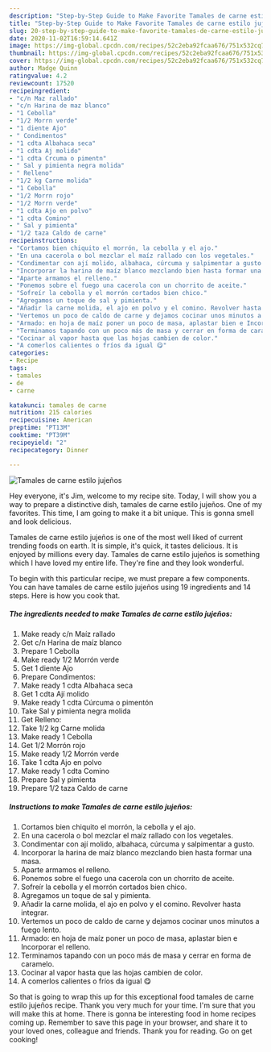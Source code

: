 ```yaml
---
description: "Step-by-Step Guide to Make Favorite Tamales de carne estilo jujeños"
title: "Step-by-Step Guide to Make Favorite Tamales de carne estilo jujeños"
slug: 20-step-by-step-guide-to-make-favorite-tamales-de-carne-estilo-jujenos
date: 2020-11-02T16:59:14.641Z
image: https://img-global.cpcdn.com/recipes/52c2eba92fcaa676/751x532cq70/tamales-de-carne-estilo-jujenos-foto-principal.jpg
thumbnail: https://img-global.cpcdn.com/recipes/52c2eba92fcaa676/751x532cq70/tamales-de-carne-estilo-jujenos-foto-principal.jpg
cover: https://img-global.cpcdn.com/recipes/52c2eba92fcaa676/751x532cq70/tamales-de-carne-estilo-jujenos-foto-principal.jpg
author: Madge Quinn
ratingvalue: 4.2
reviewcount: 17520
recipeingredient:
- "c/n Maz rallado"
- "c/n Harina de maz blanco"
- "1 Cebolla"
- "1/2 Morrn verde"
- "1 diente Ajo"
- " Condimentos"
- "1 cdta Albahaca seca"
- "1 cdta Aj molido"
- "1 cdta Crcuma o pimentn"
- " Sal y pimienta negra molida"
- " Relleno"
- "1/2 kg Carne molida"
- "1 Cebolla"
- "1/2 Morrn rojo"
- "1/2 Morrn verde"
- "1 cdta Ajo en polvo"
- "1 cdta Comino"
- " Sal y pimienta"
- "1/2 taza Caldo de carne"
recipeinstructions:
- "Cortamos bien chiquito el morrón, la cebolla y el ajo."
- "En una cacerola o bol mezclar el maíz rallado con los vegetales."
- "Condimentar con ají molido, albahaca, cúrcuma y salpimentar a gusto."
- "Incorporar la harina de maíz blanco mezclando bien hasta formar una masa."
- "Aparte armamos el relleno."
- "Ponemos sobre el fuego una cacerola con un chorrito de aceite."
- "Sofreír la cebolla y el morrón cortados bien chico."
- "Agregamos un toque de sal y pimienta."
- "Añadir la carne molida, el ajo en polvo y el comino. Revolver hasta integrar."
- "Vertemos un poco de caldo de carne y dejamos cocinar unos minutos a fuego lento."
- "Armado: en hoja de maíz poner un poco de masa, aplastar bien e Incorporar el relleno."
- "Terminamos tapando con un poco más de masa y cerrar en forma de caramelo."
- "Cocinar al vapor hasta que las hojas cambien de color."
- "A comerlos calientes o fríos da igual 😋"
categories:
- Recipe
tags:
- tamales
- de
- carne

katakunci: tamales de carne 
nutrition: 215 calories
recipecuisine: American
preptime: "PT13M"
cooktime: "PT39M"
recipeyield: "2"
recipecategory: Dinner

---
```



![Tamales de carne estilo jujeños](https://img-global.cpcdn.com/recipes/52c2eba92fcaa676/751x532cq70/tamales-de-carne-estilo-jujenos-foto-principal.jpg)

Hey everyone, it's Jim, welcome to my recipe site. Today, I will show you a way to prepare a distinctive dish, tamales de carne estilo jujeños. One of my favorites. This time, I am going to make it a bit unique. This is gonna smell and look delicious.

Tamales de carne estilo jujeños is one of the most well liked of current trending foods on earth. It is simple, it's quick, it tastes delicious. It is enjoyed by millions every day. Tamales de carne estilo jujeños is something which I have loved my entire life. They're fine and they look wonderful.




To begin with this particular recipe, we must prepare a few components. You can have tamales de carne estilo jujeños using 19 ingredients and 14 steps. Here is how you cook that.

<!--inarticleads1-->

##### The ingredients needed to make Tamales de carne estilo jujeños:

1. Make ready c/n Maíz rallado
1. Get c/n Harina de maíz blanco
1. Prepare 1 Cebolla
1. Make ready 1/2 Morrón verde
1. Get 1 diente Ajo
1. Prepare  Condimentos:
1. Make ready 1 cdta Albahaca seca
1. Get 1 cdta Ají molido
1. Make ready 1 cdta Cúrcuma o pimentón
1. Take  Sal y pimienta negra molida
1. Get  Relleno:
1. Take 1/2 kg Carne molida
1. Make ready 1 Cebolla
1. Get 1/2 Morrón rojo
1. Make ready 1/2 Morrón verde
1. Take 1 cdta Ajo en polvo
1. Make ready 1 cdta Comino
1. Prepare  Sal y pimienta
1. Prepare 1/2 taza Caldo de carne




<!--inarticleads2-->

##### Instructions to make Tamales de carne estilo jujeños:

1. Cortamos bien chiquito el morrón, la cebolla y el ajo.
1. En una cacerola o bol mezclar el maíz rallado con los vegetales.
1. Condimentar con ají molido, albahaca, cúrcuma y salpimentar a gusto.
1. Incorporar la harina de maíz blanco mezclando bien hasta formar una masa.
1. Aparte armamos el relleno.
1. Ponemos sobre el fuego una cacerola con un chorrito de aceite.
1. Sofreír la cebolla y el morrón cortados bien chico.
1. Agregamos un toque de sal y pimienta.
1. Añadir la carne molida, el ajo en polvo y el comino. Revolver hasta integrar.
1. Vertemos un poco de caldo de carne y dejamos cocinar unos minutos a fuego lento.
1. Armado: en hoja de maíz poner un poco de masa, aplastar bien e Incorporar el relleno.
1. Terminamos tapando con un poco más de masa y cerrar en forma de caramelo.
1. Cocinar al vapor hasta que las hojas cambien de color.
1. A comerlos calientes o fríos da igual 😋




So that is going to wrap this up for this exceptional food tamales de carne estilo jujeños recipe. Thank you very much for your time. I'm sure that you will make this at home. There is gonna be interesting food in home recipes coming up. Remember to save this page in your browser, and share it to your loved ones, colleague and friends. Thank you for reading. Go on get cooking!
